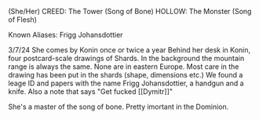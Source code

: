 (She/Her)
CREED: The Tower (Song of Bone)
HOLLOW: The Monster (Song of Flesh)

Known Aliases: Frigg Johansdottier

3/7/24
She comes by Konin once or twice a year
Behind her desk in Konin, four postcard-scale drawings of Shards. In the background the mountain range is always the same. None are in eastern Europe.
Most care in the drawing has been put in the shards (shape, dimensions etc.)
We found a leage ID and papers with the name Frigg Johansdottier, a handgun and a knife.
Also a note that says "Get fucked [[Dymitr]]"

She's a master of the song of bone. Pretty imortant in the Dominion.